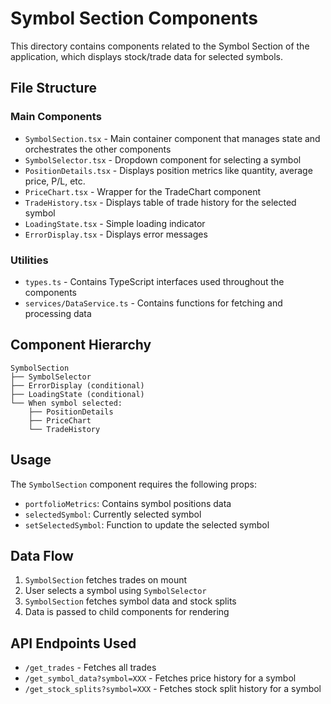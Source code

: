 # Symbol Section Components

This directory contains components related to the Symbol Section of the application, which displays stock/trade data for selected symbols.

## File Structure

### Main Components
- `SymbolSection.tsx` - Main container component that manages state and orchestrates the other components
- `SymbolSelector.tsx` - Dropdown component for selecting a symbol
- `PositionDetails.tsx` - Displays position metrics like quantity, average price, P/L, etc.
- `PriceChart.tsx` - Wrapper for the TradeChart component
- `TradeHistory.tsx` - Displays table of trade history for the selected symbol
- `LoadingState.tsx` - Simple loading indicator
- `ErrorDisplay.tsx` - Displays error messages

### Utilities
- `types.ts` - Contains TypeScript interfaces used throughout the components
- `services/DataService.ts` - Contains functions for fetching and processing data

## Component Hierarchy

```
SymbolSection
├── SymbolSelector
├── ErrorDisplay (conditional)
├── LoadingState (conditional)
└── When symbol selected:
    ├── PositionDetails
    ├── PriceChart
    └── TradeHistory
```

## Usage

The `SymbolSection` component requires the following props:
- `portfolioMetrics`: Contains symbol positions data
- `selectedSymbol`: Currently selected symbol
- `setSelectedSymbol`: Function to update the selected symbol

## Data Flow

1. `SymbolSection` fetches trades on mount
2. User selects a symbol using `SymbolSelector`
3. `SymbolSection` fetches symbol data and stock splits
4. Data is passed to child components for rendering

## API Endpoints Used

- `/get_trades` - Fetches all trades
- `/get_symbol_data?symbol=XXX` - Fetches price history for a symbol
- `/get_stock_splits?symbol=XXX` - Fetches stock split history for a symbol 